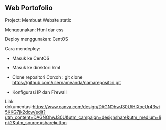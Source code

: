 ## Web Portofolio

Project: Membuat Website static

Menggunakan: Html dan css

Deploy menggunakan: CentOS

Cara mendeploy:

- Masuk ke CentOS

- Masuk ke direktori html 

- Clone repositori Contoh : git clone https://github.com/usernameanda/namarepositori.git

- Konfigurasi IP dan Firewall

Link dokumentasi:https://www.canva.com/design/DAGNOhwJ30U/HIXoeUr43wi5KKG7jk2dow/edit?utm_content=DAGNOhwJ30U&utm_campaign=designshare&utm_medium=link2&utm_source=sharebutton

